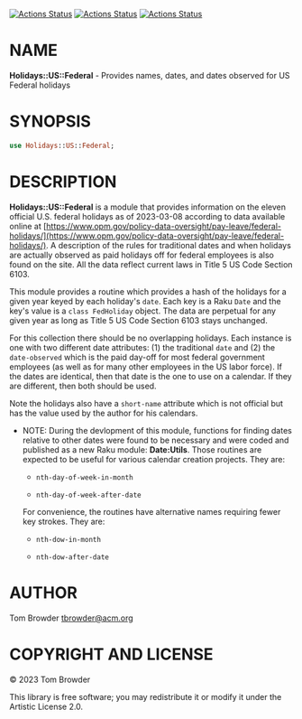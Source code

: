 [![Actions Status](https://github.com/tbrowder/Holidays-US-Federal/actions/workflows/linux.yml/badge.svg)](https://github.com/tbrowder/Holidays-US-Federal/actions) [![Actions Status](https://github.com/tbrowder/Holidays-US-Federal/actions/workflows/macos.yml/badge.svg)](https://github.com/tbrowder/Holidays-US-Federal/actions) [![Actions Status](https://github.com/tbrowder/Holidays-US-Federal/actions/workflows/windows.yml/badge.svg)](https://github.com/tbrowder/Holidays-US-Federal/actions)

NAME
====

**Holidays::US::Federal** - Provides names, dates, and dates observed for US Federal holidays

SYNOPSIS
========

```raku
use Holidays::US::Federal;
```

DESCRIPTION
===========

**Holidays::US::Federal** is a module that provides information on the eleven official U.S. federal holidays as of 2023-03-08 according to data available online at [https://www.opm.gov/policy-data-oversight/pay-leave/federal-holidays/](https://www.opm.gov/policy-data-oversight/pay-leave/federal-holidays/). A description of the rules for traditional dates and when holidays are actually observed as paid holidays off for federal employees is also found on the site. All the data reflect current laws in Title 5 US Code Section 6103.

This module provides a routine which provides a hash of the holidays for a given year keyed by each holiday's `date`. Each key is a Raku `Date` and the key's value is a `class FedHoliday` object. The data are perpetual for any given year as long as Title 5 US Code Section 6103 stays unchanged.

For this collection there should be no overlapping holidays. Each instance is one with two different date attributes: (1) the traditional `date` and (2) the `date-observed` which is the paid day-off for most federal government employees (as well as for many other employees in the US labor force). If the dates are identical, then that date is the one to use on a calendar. If they are different, then both should be used.

Note the holidays also have a `short-name` attribute which is not official but has the value used by the author for his calendars.

  * NOTE: During the devlopment of this module, functions for finding dates relative to other dates were found to be necessary and were coded and published as a new Raku module: **Date:Utils**. Those routines are expected to be useful for various calendar creation projects. They are:

      * `nth-day-of-week-in-month`

      * `nth-day-of-week-after-date`

    For convenience, the routines have alternative names requiring fewer key strokes. They are:

      * `nth-dow-in-month`

      * `nth-dow-after-date`

AUTHOR
======

Tom Browder <tbrowder@acm.org>

COPYRIGHT AND LICENSE
=====================

© 2023 Tom Browder

This library is free software; you may redistribute it or modify it under the Artistic License 2.0.

